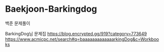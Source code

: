 # Baekjoon-Barkingdog
 
백준 문제풀이
  
BarkingDog님 문제집 
https://blog.encrypted.gg/919?category=773649
https://www.acmicpc.net/search#q=baaaaaaaaaaaaarkingDog&c=Workbooks
  
  
   
